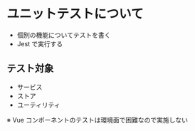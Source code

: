 # ユニットテストについて

- 個別の機能についてテストを書く
- Jest で実行する

## テスト対象

- サービス
- ストア
- ユーティリティ

※ Vue コンポーネントのテストは環境面で困難なので実施しない
